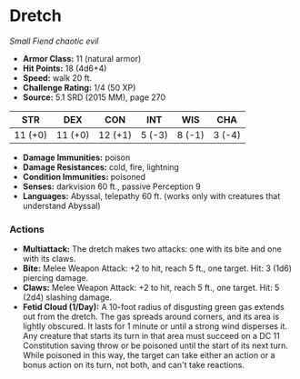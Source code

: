 # Dretch

*Small* *Fiend* *chaotic evil*

- **Armor Class:** 11 (natural armor)
- **Hit Points:** 18 (4d6+4)
- **Speed:** walk 20 ft.
- **Challenge Rating:** 1/4 (50 XP)
- **Source:** 5.1 SRD (2015 MM), page 270

| STR | DEX | CON | INT | WIS | CHA |
| --- | --- | --- | --- | --- | --- |
| 11 (+0) | 11 (+0) | 12 (+1) | 5 (-3) | 8 (-1) | 3 (-4) |

- **Damage Immunities:** poison
- **Damage Resistances:** cold, fire, lightning
- **Condition Immunities:** poisoned
- **Senses:** darkvision 60 ft., passive Perception 9
- **Languages:** Abyssal, telepathy 60 ft. (works only with creatures that understand Abyssal)

### Actions

- **Multiattack:** The dretch makes two attacks: one with its bite and one with its claws.
- **Bite:** Melee Weapon Attack: +2 to hit, reach 5 ft., one target. Hit: 3 (1d6) piercing damage.
- **Claws:** Melee Weapon Attack: +2 to hit, reach 5 ft., one target. Hit: 5 (2d4) slashing damage.
- **Fetid Cloud (1/Day):** A 10-foot radius of disgusting green gas extends out from the dretch. The gas spreads around corners, and its area is lightly obscured. It lasts for 1 minute or until a strong wind disperses it. Any creature that starts its turn in that area must succeed on a DC 11 Constitution saving throw or be poisoned until the start of its next turn. While poisoned in this way, the target can take either an action or a bonus action on its turn, not both, and can't take reactions.


